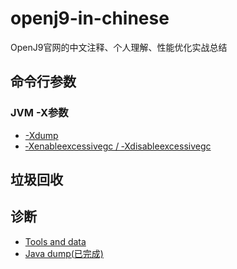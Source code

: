 # openj9-in-chinese
OpenJ9官网的中文注释、个人理解、性能优化实战总结

## 命令行参数

### JVM -X参数
* [-Xdump](https://github.com/wenger66/openj9-in-chinese/blob/master/命令行参数/JVM-X参数/-Xdump.md)
* [‑Xenableexcessivegc / ‑Xdisableexcessivegc](https://www.ibm.com/support/knowledgecenter/zh/SSYKE2_8.0.0/openj9/xenableexcessivegc/index.html)

## 垃圾回收


## 诊断

* [Tools and data](https://www.eclipse.org/openj9/docs/diag_overview/)
* [Java dump(已完成)](https://github.com/wenger66/openj9-in-chinese/blob/master/诊断/Java_dump.md)
